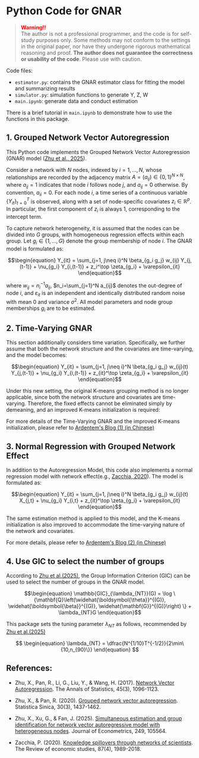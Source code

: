 # Python Code for GNAR 

> <font color='red'>**Warning!!**</font>  
> The author is not a professional programmer, and the code is for self-study purposes only. Some methods may not conform to the settings in the original paper, nor have they undergone rigorous mathematical reasoning and proof. **The author does not guarantee the correctness or usability of the code**. Please use with caution.

Code files:
- `estimator.py`: contains the GNAR estimator class for fitting the model and summarizing results
- `simulator.py`: simulation functions to generate Y, Z, W
- `main.ipynb`: generate data and conduct estimation

There is a brief tutorial in `main.ipynb` to demonstrate how to use the functions in this package.

## 1. Grouped Network Vector Autoregression

This Python code implements the Grouped Network Vector Autoregression (GNAR) model ([Zhu et al., 2025](https://www.sciencedirect.com/science/article/pii/S0304407623002804)).

Consider a network with $N$ nodes, indexed by $i=1,\ldots,N$, whose relationships are recorded by the adjacency matrix $A=(a_{ij})\in\{0,1\}^{N\times N}$, where $a_{ij}=1$ indicates that node $i$ follows node $j$, and $a_{ij}=0$ otherwise. By convention, $a_{ii}=0$. For each node $i$, a time series of a continuous variable $\{Y_{it}\}_{t=0}^T$ is observed, along with a set of node-specific covariates $z_i\in\mathbb{R}^p$. In particular, the first component of $z_i$ is always $1$, corresponding to the intercept term.

To capture network heterogeneity, it is assumed that the nodes can be divided into $G$ groups, with homogeneous regression effects within each group. Let $g_i\in\{1,\ldots,G\}$ denote the group membership of node $i$. The GNAR model is formulated as:

$$\begin{equation}
Y_{it} = \sum_{j=1, j\neq i}^N \beta_{g_i g_j} w_{ij} Y_{j,(t-1)} + \nu_{g_i} Y_{i,(t-1)} + z_i^\top \zeta_{g_i} + \varepsilon_{it}
\end{equation}$$

where $w_{ij}=n_i^{-1} a_{ij}$, $n_i=\sum_{j=1}^N a_{ij}$ denotes the out-degree of node $i$, and $\varepsilon_{it}$ is an independent and identically distributed random noise with mean $0$ and variance $\sigma^2$. All model parameters and node group memberships $g_i$ are to be estimated.


## 2. Time-Varying GNAR
This section additionally considers time variation.
Specifically, we further assume that both the network structure and the covariates are time-varying, and the model becomes:

$$\begin{equation}
Y_{it} = \sum_{j=1, j\neq i}^N \beta_{g_i g_j} w_{ij}(t) Y_{j,(t-1)} + \nu_{g_i} Y_{i,(t-1)} + z_{it}^\top \zeta_{g_i} + \varepsilon_{it}
\end{equation}$$

Under this new setting, the original K-means grouping method is no longer applicable, since both the network structure and covariates are time-varying. Therefore, the fixed effects cannot be eliminated simply by demeaning, and an improved K-means initialization is required:

For more details of the Time-Varying GNAR and the improved K-means initialization, please refer to [Ardentem's Blog (1) (in Chinese)](https://ardentemwang.com/2025/07/22/GNAR1/#more)

## 3. Normal Regression with Grouped Network Effect

In addition to the Autoregression Model, this code also implements a normal regression model with network effect(e.g., [Zacchia, 2020](https://academic.oup.com/restud/article-abstract/87/4/1989/5505452?login=false)). The model is formulated as:

$$\begin{equation}
Y_{it} = \sum_{j=1, j\neq i}^N \beta_{g_i g_j} w_{ij}(t) X_{j,t} + \nu_{g_i} Y_{i,t} + z_{it}^\top \zeta_{g_i} + \varepsilon_{it}
\end{equation}$$

The same estimation method is applied to this model, and the K-means initialization is also improved to accommodate the time-varying nature of the network and covariates.

For more details, please refer to [Ardentem's Blog (2) (in Chinese)](https://ardentemwang.com/2025/08/03/GNAR2/#more)

## 4. Use GIC to select the number of groups

According to [Zhu et al.(2025)](https://www.sciencedirect.com/science/article/pii/S0304407623002804), the Group Information Criterion (GIC) can be used to select the number of groups in the GNAR model.

$$\begin{equation}
\mathbb{GIC}_{\lambda_{NT}}(G) = \log \{\mathbf{Q}\left(\widehat{\boldsymbol{\theta}}^{(G)}, \widehat{\boldsymbol{\beta}}^{(G)}, \widehat{\mathbf{G}}^{(G)}\right) \} + \lambda_{NT}G
\end{equation}$$

This package sets the tuning parameter $\lambda_{NT}$ as follows, recommended by [Zhu et al.(2025)](https://www.sciencedirect.com/science/article/pii/S0304407623002804)

$$
\begin{equation}
\lambda_{NT} = \dfrac{N^{1/10}T^{-1/2}}{2\min\{10,n_{90}\}}
\end{equation}
$$

## References:

- Zhu, X., Pan, R., Li, G., Liu, Y., & Wang, H. (2017). [Network Vector Autoregression](http://ibids.cn/pdf/aos2017.pdf). The Annals of Statistics, 45(3), 1096-1123.

- Zhu, X., & Pan, R. (2020). [Grouped network vector autoregression](https://www.jstor.org/stable/26968936). Statistica Sinica, 30(3), 1437-1462.

- Zhu, X., Xu, G., & Fan, J. (2025). [Simultaneous estimation and group identification for network vector autoregressive model with heterogeneous nodes](https://www.sciencedirect.com/science/article/pii/S0304407623002804). Journal of Econometrics, 249, 105564.

- Zacchia, P. (2020). [Knowledge spillovers through networks of scientists](https://academic.oup.com/restud/article-abstract/87/4/1989/5505452?login=false). The Review of economic studies, 87(4), 1989-2018.
